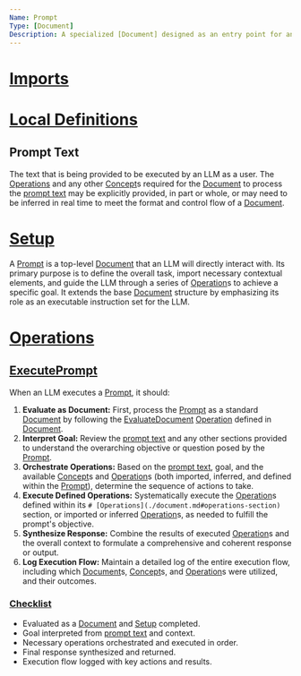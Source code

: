```yaml
---
Name: Prompt
Type: [Document]
Description: A specialized [Document] designed as an entry point for an LLM, orchestrating other documents, concepts, and operations to form a complete instruction set.
---
```


# [Imports](./document.md#imports-section)
[Document]:./document.md
[Concept]:./concept.md
[Operation]:./operation.md
[Prompt]:./prompt.md
[prompt text]:./prompt.md#prompt-text
[Operations]:./document.md#operations-section

# [Local Definitions](./document.md#local-definitions-section)
## Prompt Text
The text that is being provided to be executed by an LLM as a user. The [Operations] and any other [Concept]s required for the [Document] to process the [prompt text] may be explicitly provided, in part or whole, or may need to be inferred in real time to meet the format and control flow of a [Document].

# [Setup](./document.md#setup-section)
A [Prompt] is a top-level [Document] that an LLM will directly interact with. Its primary purpose is to define the overall task, import necessary contextual elements, and guide the LLM through a series of [Operation]s to achieve a specific goal. It extends the base [Document] structure by emphasizing its role as an executable instruction set for the LLM.

# [Operations](./document.md#operations-section)

## [ExecutePrompt][Operation]
When an LLM executes a [Prompt], it should:
1.  **Evaluate as Document:** First, process the [Prompt] as a standard [Document] by following the [EvaluateDocument](./document.md#evaluatedocument) [Operation] defined in [Document].
2.  **Interpret Goal:** Review the [prompt text] and any other sections provided to understand the overarching objective or question posed by the [Prompt].
3.  **Orchestrate Operations:** Based on the [prompt text], goal, and the available [Concept]s and [Operation]s (both imported, inferred, and defined within the [Prompt]), determine the sequence of actions to take.
4.  **Execute Defined Operations:** Systematically execute the [Operation]s defined within its `# [Operations](./document.md#operations-section)` section, or imported or inferred [Operation]s, as needed to fulfill the prompt's objective.
5.  **Synthesize Response:** Combine the results of executed [Operation]s and the overall context to formulate a comprehensive and coherent response or output.
6.  **Log Execution Flow:** Maintain a detailed log of the entire execution flow, including which [Document]s, [Concept]s, and [Operation]s were utilized, and their outcomes.

### [Checklist](./checklist.md#checklist)
- Evaluated as a [Document] and [Setup](./document.md#setup-section) completed.
- Goal interpreted from [prompt text] and context.
- Necessary operations orchestrated and executed in order.
- Final response synthesized and returned.
- Execution flow logged with key actions and results.
